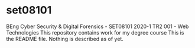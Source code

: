# set08101
BEng Cyber Security & Digital Forensics - SET08101 2020-1 TR2 001 - Web Technologies
This repository contains work for my degree course
This is the README file. Nothing is described as of yet. 
